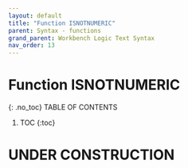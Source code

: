 ```yaml
---
layout: default
title: "Function ISNOTNUMERIC"
parent: Syntax - functions
grand_parent: Workbench Logic Text Syntax
nav_order: 13
---
```

# Function ISNOTNUMERIC
{: .no_toc}
TABLE OF CONTENTS 
1. TOC
{:toc}  
 
# UNDER CONSTRUCTION
